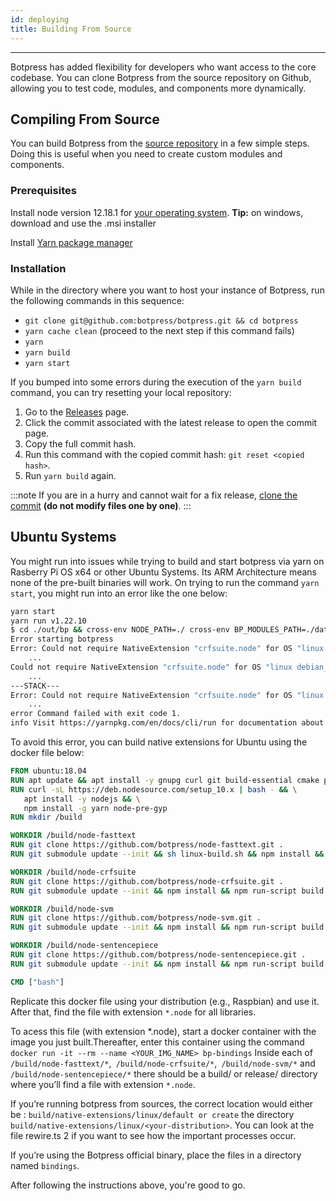 ```yaml
---
id: deploying
title: Building From Source
---
```


-----------------

Botpress has added flexibility for developers who want access to the core codebase. You can clone Botpress from the source repository on Github, allowing you to test code, modules, and components more dynamically. 

## Compiling From Source
You can build Botpress from the [source repository](https://github.com/botpress/botpress) in a few simple steps. Doing this is useful when you need to create custom modules and components.

### Prerequisites

Install node version 12.18.1 for [your operating system](https://nodejs.org/download/release/v12.18.1/). **Tip:** on windows, download and use the .msi installer 

Install [Yarn package manager](https://yarnpkg.com/)

### Installation
While in the directory where you want to host your instance of Botpress, run the following commands in this sequence:

- `git clone git@github.com:botpress/botpress.git && cd botpress`
- `yarn cache clean` (proceed to the next step if this command fails)
- `yarn`
- `yarn build`
- `yarn start`

If you bumped into some errors during the execution of the `yarn build` command, you can try resetting your local repository:
1. Go to the [Releases](https://github.com/botpress/botpress/releases) page.
1. Click the commit associated with the latest release to open the commit page.
1. Copy the full commit hash.
1. Run this command with the copied commit hash: `git reset <copied hash>`.
1. Run `yarn build` again. 

:::note
If you are in a hurry and cannot wait for a fix release, [clone the commit](https://coderwall.com/p/xyuoza/git-cloning-specific-commits) **(do not modify files one by one)**.
:::

## Ubuntu Systems 
You might run into issues while trying to build and start botpress via yarn on Rasberry Pi OS x64 or other Ubuntu Systems. Its ARM Architecture means none of the pre-built binaries will work. On trying to run the command `yarn start`, you might run into an error like the one below:

```bash
yarn start
yarn run v1.22.10
$ cd ./out/bp && cross-env NODE_PATH=./ cross-env BP_MODULES_PATH=./data/modules/:../../modules:../../internal-modules node index.js
Error starting botpress
Error: Could not require NativeExtension "crfsuite.node" for OS "linux debian_10".
	...
Could not require NativeExtension "crfsuite.node" for OS "linux debian_10".
	...
---STACK---
Error: Could not require NativeExtension "crfsuite.node" for OS "linux debian_10".
	...
error Command failed with exit code 1.
info Visit https://yarnpkg.com/en/docs/cli/run for documentation about this command.
``` 

To avoid this error, you can build native extensions for Ubuntu using the docker file below:

```dockerfile
FROM ubuntu:18.04
RUN apt update && apt install -y gnupg curl git build-essential cmake pkg-config
RUN curl -sL https://deb.nodesource.com/setup_10.x | bash - && \
   apt install -y nodejs && \
   npm install -g yarn node-pre-gyp
RUN mkdir /build

WORKDIR /build/node-fasttext
RUN git clone https://github.com/botpress/node-fasttext.git .
RUN git submodule update --init && sh linux-build.sh && npm install && npm run-script build

WORKDIR /build/node-crfsuite
RUN git clone https://github.com/botpress/node-crfsuite.git .
RUN git submodule update --init && npm install && npm run-script build

WORKDIR /build/node-svm
RUN git clone https://github.com/botpress/node-svm.git .
RUN git submodule update --init && npm install && npm run-script build

WORKDIR /build/node-sentencepiece
RUN git clone https://github.com/botpress/node-sentencepiece.git .
RUN git submodule update --init && npm install && npm run-script build

CMD ["bash"]
```

Replicate this docker file using your distribution (e.g., Raspbian) and use it. After that, find the file with extension `*.node` for all libraries. 

To acess this file (with extension *.node), start a docker container with the image you just built.Thereafter, enter this container using the command
`docker run -it --rm --name <YOUR_IMG_NAME> bp-bindings`
Inside each of `/build/node-fasttext/*`,` /build/node-crfsuite/*`,` /build/node-svm/*` and `/build/node-sentencepiece/*` there should be a build/ or release/ directory where you’ll find a file with extension `*.node`.

If you’re running botpress from sources, the correct location would either be : `build/native-extensions/linux/default or create` the directory `build/native-extensions/linux/<your-distribution>`. You can look at the file rewire.ts 2 if you want to see how the important processes occur.

If you’re using the Botpress official binary, place the files in a directory named `bindings`.

After following the instructions above, you're good to go.